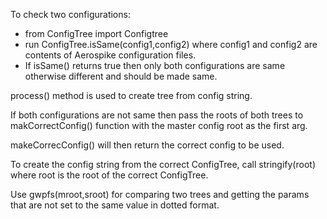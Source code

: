 To check two configurations:
   - from ConfigTree import Configtree
   - run ConfigTree.isSame(config1,config2) where config1 and config2 are contents of Aerospike configuration files.
   - If isSame() returns true then only both configurations are same otherwise different and should be made same.

process() method is used to create tree from config string.

If both configurations are not same then pass the roots of both trees to makCorrectConfig() function with the master config root as the first arg.

makeCorrecConfig() will then return the correct config to be used.

To create the config string from the correct ConfigTree, call stringify(root) where root is the root of the correct ConfigTree.

Use gwpfs(mroot,sroot) for comparing two trees and getting the params that are not set to the same value in dotted format.
